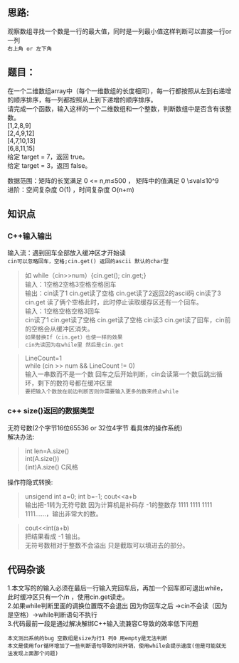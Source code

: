 ## 思路:  
观察数组寻找一个数是一行的最大值，同时是一列最小值这样判断可以直接一行or一列  
`右上角 or 左下角`

## 题目：
在一个二维数组array中（每个一维数组的长度相同），每一行都按照从左到右递增的顺序排序，每一列都按照从上到下递增的顺序排序。  
请完成一个函数，输入这样的一个二维数组和一个整数，判断数组中是否含有该整数。  
[1,2,8,9]  
[2,4,9,12]  
[4,7,10,13]  
[6,8,11,15]  
给定 target = 7，返回 true。  
给定 target = 3，返回 false。  

数据范围：矩阵的长宽满足 0 <= n,m≤500 ， 矩阵中的值满足 0 \≤val≤10^9  
进阶：空间复杂度 O(1) ，时间复杂度 O(n+m)  

## 知识点  
### C++输入输出 
  
输入流：遇到回车全部放入缓冲区才开始读  
`cin可以忽略回车，空格;cin.get() 返回的ascii 默认的char型`
>如 while（cin>>num）{cin.get(); cin.get;}  
  输入：1空格2空格3空格空格回车  
  输出：cin读了1 cin.get读了空格  cin.get读了2返回2的ascii码 cin读了3 cin.get 读了俩个空格此时，此时停止读取缓存区还有一个回车。  
  输入：1空格空格空格3回车  
  cin读了1 cin.get读了空格  cin.get读了空格  cin读3 cin.get读了回车，cin前的空格会从缓冲区消失。  
  `如果替换If（cin.get）也使一样的效果`   
  `cin先读因为在while里 然后是cin.get`    

> LineCount=1  
> while (cin >> num && LineCount != 0)   
> 输入一串数而不是一个数 回车之后开始判断，cin会读第一个数后跳出循环，剩下的数符号都在缓冲区里  
 `要把输入个数放在前边判断否则你需要输入更多的数来终止while`

### c++ size()返回的数据类型        
    
无符号数(2个字节16位65536 or 32位4字节 看具体的操作系统)  
解决办法:  
>int len=A.size()   
int(A.size())  
(int)A.size() C风格    

操作符隐式转换:      
>unsigend int a=0;
>int b=-1;
>cout<<a+b   
>输出把-1转为无符号数 因为计算机是补码存 -1的整数存 1111 1111 1111 1111......，输出非常大的数。
   
> cout<<int(a+b)   
把结果看成 -1 输出。  
无符号数相对于整数不会溢出 只是截取可以填进去的部分。

## 代码杂谈 
1.本文写的的输入必须在最后一行输入完回车后，再加一个回车即可退出while，此时缓冲区只有一个/n ，使用cin.get读走。   
2.如果while判断里面的调换位置既不会退出 因为你回车之后 ->cin不会读（因为是空格）->while判断语句不执行  
3.代码最前一段是通过解决解绑C++输入流兼容C导致的效率低下问题    
  
`本文测出系统的bug 空数组是size为行1 列0 用empty是无法判断`    
`本文是使用for循环增加了一些判断语句导致时间开销，使用while会提示速度(但是可能就无法发现上面那个问题)`

